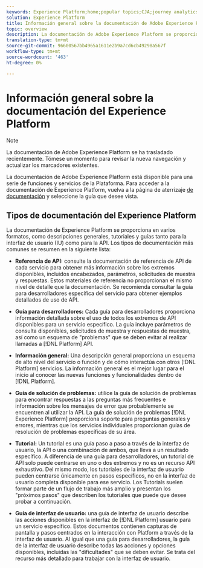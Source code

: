 ```yaml
---
keywords: Experience Platform;home;popular topics;CJA;journey analytics;customer journey analytics;campaign orchestration;orchestration;customer journey;journey;journey orchestration;capability;workflow
solution: Experience Platform
title: Información general sobre la documentación de Adobe Experience Platform
topic: overview
description: La documentación de Adobe Experience Platform se proporciona en varios formatos, como descripciones generales, tutoriales y guías tanto para la interfaz de usuario como para la API. A continuación se ofrece una breve descripción de los tipos de documentación más comunes disponibles para los servicios de Experience Platform.
translation-type: tm+mt
source-git-commit: 96600567bb4965a1611e2b9a7cd6cb49298a567f
workflow-type: tm+mt
source-wordcount: '463'
ht-degree: 0%

---
```



# Información general sobre la documentación del Experience Platform

>[!NOTE]
>
>La documentación de Adobe Experience Platform se ha trasladado recientemente. Tómese un momento para revisar la nueva navegación y actualizar los marcadores existentes.

La documentación de Adobe Experience Platform está disponible para una serie de funciones y servicios de la Plataforma. Para acceder a la documentación de Experience Platform, vuelva a la página de aterrizaje [de documentación](https://experienceleague.adobe.com/docs/experience-platform.html) y seleccione la guía que desee vista.

## Tipos de documentación del Experience Platform

La documentación de Experience Platform se proporciona en varios formatos, como descripciones generales, tutoriales y guías tanto para la interfaz de usuario (IU) como para la API. Los tipos de documentación más comunes se resumen en la siguiente lista:

* **Referencia de API:** consulte la documentación de referencia de API de cada servicio para obtener más información sobre los extremos disponibles, incluidos encabezados, parámetros, solicitudes de muestra y respuestas. Estos materiales de referencia no proporcionan el mismo nivel de detalle que la documentación. Se recomienda consultar la guía para desarrolladores específica del servicio para obtener ejemplos detallados de uso de API.

* **Guía para desarrolladores:** Cada guía para desarrolladores proporciona información detallada sobre el uso de todos los extremos de API disponibles para un servicio específico. La guía incluye parámetros de consulta disponibles, solicitudes de muestra y respuestas de muestra, así como un esquema de &quot;problemas&quot; que se deben evitar al realizar llamadas a [!DNL Platform] API.

* **Información general:** Una descripción general proporciona un esquema de alto nivel del servicio o función y de cómo interactúa con otros  [!DNL Platform] servicios. La información general es el mejor lugar para el inicio al conocer las nuevas funciones y funcionalidades dentro de [!DNL Platform].

* **Guía de solución de problemas:** utilice la guía de solución de problemas para encontrar respuestas a las preguntas más frecuentes e información sobre los mensajes de error que probablemente se encuentren al utilizar la API. La guía de solución de problemas [!DNL Experience Platform] proporciona soporte para preguntas generales y errores, mientras que los servicios individuales proporcionan guías de resolución de problemas específicas de su área.

* **Tutorial:** Un tutorial es una guía paso a paso a través de la interfaz de usuario, la API o una combinación de ambos, que lleva a un resultado específico. A diferencia de una guía para desarrolladores, un tutorial de API solo puede centrarse en uno o dos extremos y no es un recurso API exhaustivo. Del mismo modo, los tutoriales de la interfaz de usuario pueden centrarse únicamente en pasos específicos, no en la interfaz de usuario completa disponible para ese servicio. Los Tutorials suelen formar parte de un flujo de trabajo más amplio y presentan los &quot;próximos pasos&quot; que describen los tutoriales que puede que desee probar a continuación.

* **Guía de interfaz de usuario:** una guía de interfaz de usuario describe las acciones disponibles en la interfaz de  [!DNL Platform] usuario para un servicio específico. Estos documentos contienen capturas de pantalla y pasos centrados en la interacción con Platform a través de la interfaz de usuario. Al igual que una guía para desarrolladores, la guía de la interfaz de usuario describe todas las acciones y opciones disponibles, incluidas las &quot;dificultades&quot; que se deben evitar. Se trata del recurso más detallado para trabajar con la interfaz de usuario.

